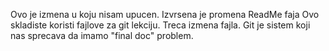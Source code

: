 Ovo je izmena u koju nisam upucen.
Izvrsena je promena ReadMe faja
Ovo skladiste koristi fajlove za git lekciju.
Treca izmena fajla.
Git je sistem koji nas sprecava da imamo "final doc" problem.
